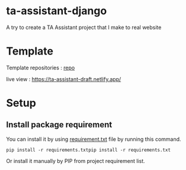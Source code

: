 # ta-assistant-django

 A try to create a TA Assistant project that I make to real website

# Template

Template repositories : [repo](https://github.com/ta-assistant/ta-website-draft)

live view : https://ta-assistant-draft.netlify.app/

# Setup

## Install package requirement

You can install it by using [requirement.txt](requirements.txt) file by running this command.

```shell
pip install -r requirements.txtpip install -r requirements.txt
```

Or install it manually by PIP from project requirement list.

[comment]: <> (Don't forget to cahnge public key)